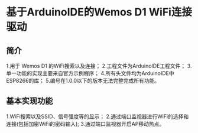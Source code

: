 # 基于ArduinoIDE的Wemos D1 WiFi连接驱动

## 简介
1.用于 Wemos D1 的WiFi搜索以及连接；
2.工程文件为ArduinoIDE工程文件；
3.单一功能的实现主要来自官方示例程序；
4.所有头文件均为ArduinoIDE中ESP8266的库；
5.编号在1.0.0以下的版本无法完整完成所有功能。
## 基本实现功能
1.WiFi搜索以及SSID、信号强度等的显示；
2.通过端口监视器进行WiFi的选择和连接(包括加密WiFi的密码输入);
3.通过端口监视器开启AP移动热点。
